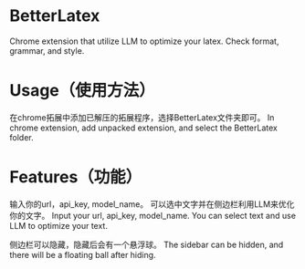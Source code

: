 # BetterLatex
Chrome extension that utilize LLM to optimize your latex. Check format, grammar, and style.

# Usage（使用方法）
在chrome拓展中添加已解压的拓展程序，选择BetterLatex文件夹即可。
In chrome extension, add unpacked extension, and select the BetterLatex folder.

# Features（功能）
输入你的url，api_key, model_name。 可以选中文字并在侧边栏利用LLM来优化你的文字。
Input your url, api_key, model_name. You can select text and use LLM to optimize your text.

侧边栏可以隐藏，隐藏后会有一个悬浮球。
The sidebar can be hidden, and there will be a floating ball after hiding.
